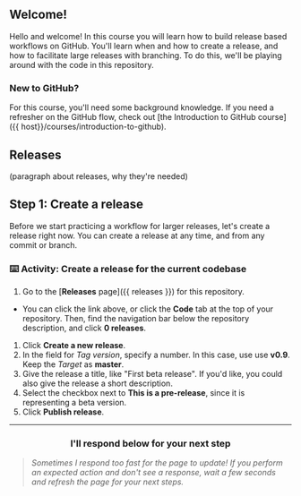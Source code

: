 ## Welcome!

Hello and welcome! In this course you will learn how to build release based workflows on GitHub.  You'll learn when and how to create a release, and how to facilitate large releases with branching. To do this, we'll be playing around with the code in this repository.

### New to GitHub?

For this course, you'll need some background knowledge. If you need a refresher on the GitHub flow, check out [the Introduction to GitHub course]({{ host}}/courses/introduction-to-github).

## Releases

(paragraph about releases, why they're needed)

## Step 1: Create a release

Before we start practicing a workflow for larger releases, let's create a release right now. You can create a release at any time, and from any commit or branch.

### :keyboard: Activity: Create a release for the current codebase


1. Go to the [**Releases** page]({{ releases }}) for this repository.
  - You can click the link above, or click the **Code** tab at the top of your repository. Then, find the navigation bar below the repository description, and click **0 releases**.
1. Click **Create a new release**.
1. In the field for _Tag version_, specify a number. In this case, use use **v0.9**. Keep the _Target_ as **master**.
1. Give the release a title, like "First beta release". If you'd like, you could also give the release a short description.
1. Select the checkbox next to **This is a pre-release**, since it is representing a beta version.
1. Click **Publish release**.

<hr>
<h3 align="center">I'll respond below for your next step</h3>

> _Sometimes I respond too fast for the page to update! If you perform an expected action and don't see a response, wait a few seconds and refresh the page for your next steps._
